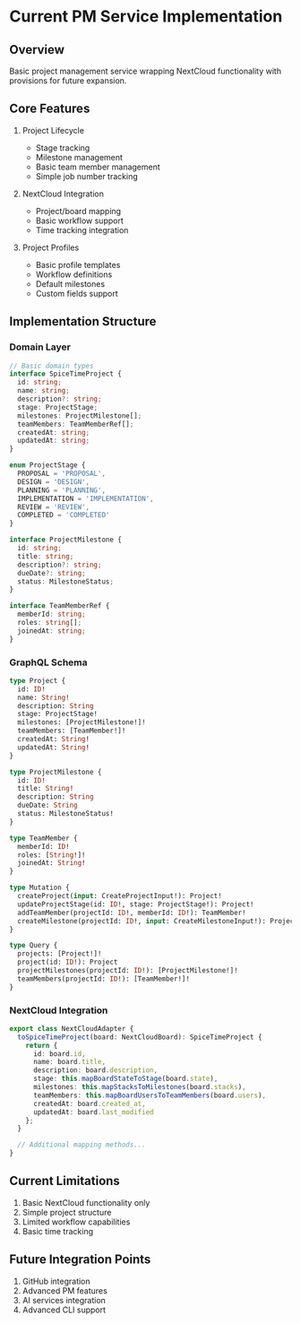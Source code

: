 # Current PM Service Implementation

## Overview
Basic project management service wrapping NextCloud functionality with provisions for future expansion.

## Core Features
1. Project Lifecycle
   - Stage tracking
   - Milestone management
   - Basic team member management
   - Simple job number tracking

2. NextCloud Integration
   - Project/board mapping
   - Basic workflow support
   - Time tracking integration

3. Project Profiles
   - Basic profile templates
   - Workflow definitions
   - Default milestones
   - Custom fields support

## Implementation Structure

### Domain Layer
```typescript
// Basic domain types
interface SpiceTimeProject {
  id: string;
  name: string;
  description?: string;
  stage: ProjectStage;
  milestones: ProjectMilestone[];
  teamMembers: TeamMemberRef[];
  createdAt: string;
  updatedAt: string;
}

enum ProjectStage {
  PROPOSAL = 'PROPOSAL',
  DESIGN = 'DESIGN',
  PLANNING = 'PLANNING',
  IMPLEMENTATION = 'IMPLEMENTATION',
  REVIEW = 'REVIEW',
  COMPLETED = 'COMPLETED'
}

interface ProjectMilestone {
  id: string;
  title: string;
  description?: string;
  dueDate?: string;
  status: MilestoneStatus;
}

interface TeamMemberRef {
  memberId: string;
  roles: string[];
  joinedAt: string;
}
```

### GraphQL Schema
```graphql
type Project {
  id: ID!
  name: String!
  description: String
  stage: ProjectStage!
  milestones: [ProjectMilestone!]!
  teamMembers: [TeamMember!]!
  createdAt: String!
  updatedAt: String!
}

type ProjectMilestone {
  id: ID!
  title: String!
  description: String
  dueDate: String
  status: MilestoneStatus!
}

type TeamMember {
  memberId: ID!
  roles: [String!]!
  joinedAt: String!
}

type Mutation {
  createProject(input: CreateProjectInput!): Project!
  updateProjectStage(id: ID!, stage: ProjectStage!): Project!
  addTeamMember(projectId: ID!, memberId: ID!): TeamMember!
  createMilestone(projectId: ID!, input: CreateMilestoneInput!): ProjectMilestone!
}

type Query {
  projects: [Project!]!
  project(id: ID!): Project
  projectMilestones(projectId: ID!): [ProjectMilestone!]!
  teamMembers(projectId: ID!): [TeamMember!]!
}
```

### NextCloud Integration
```typescript
export class NextCloudAdapter {
  toSpiceTimeProject(board: NextCloudBoard): SpiceTimeProject {
    return {
      id: board.id,
      name: board.title,
      description: board.description,
      stage: this.mapBoardStateToStage(board.state),
      milestones: this.mapStacksToMilestones(board.stacks),
      teamMembers: this.mapBoardUsersToTeamMembers(board.users),
      createdAt: board.created_at,
      updatedAt: board.last_modified
    };
  }

  // Additional mapping methods...
}
```

## Current Limitations
1. Basic NextCloud functionality only
2. Simple project structure
3. Limited workflow capabilities
4. Basic time tracking

## Future Integration Points
1. GitHub integration
2. Advanced PM features
3. AI services integration
4. Advanced CLI support
